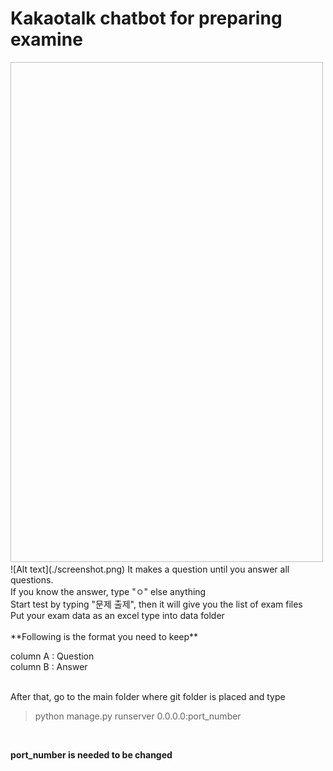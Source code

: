 Kakaotalk chatbot for preparing examine
=======================================
<img width="500" height="800">
![Alt text](./screenshot.png)
</img>
It makes a question until you answer all questions.
<br />
If you know the answer, type "ㅇ" else anything
<br />
Start test by typing "문제 출제", then it will give you the list of exam files
<br />
Put your exam data as an excel type into data folder
<br />
<br />
**Following is the format you need to keep**

column A : Question
<br />
column B : Answer

<br />
After that, go to the main folder where git folder is placed and type

> python manage.py runserver 0.0.0.0:port_number
<br />

__port_number is needed to be changed__



